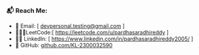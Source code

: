 
### 📬 Reach Me:
- 💌 Email: [ devpersonal.testing@gmail.com ]
- 🧑🏼‍💻LeetCode:[ https://leetcode.com/u/pardhasaradhireddy ]
- 🧑‍💼 LinkedIn: [ https://www.linkedin.com/in/pardhasaradhireddy2005/ ]
- 🐙 GitHub: [github.com/KL-2300032590](https://github.com/KL-2300032590)
